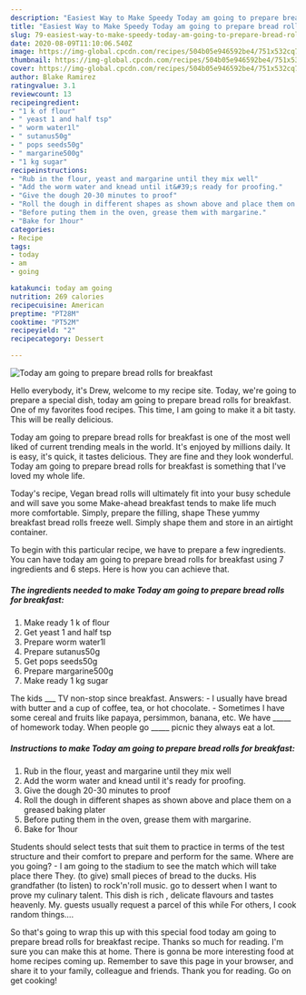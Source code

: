 ```yaml
---
description: "Easiest Way to Make Speedy Today am going to prepare bread rolls for breakfast"
title: "Easiest Way to Make Speedy Today am going to prepare bread rolls for breakfast"
slug: 79-easiest-way-to-make-speedy-today-am-going-to-prepare-bread-rolls-for-breakfast
date: 2020-08-09T11:10:06.540Z
image: https://img-global.cpcdn.com/recipes/504b05e946592be4/751x532cq70/today-am-going-to-prepare-bread-rolls-for-breakfast-recipe-main-photo.jpg
thumbnail: https://img-global.cpcdn.com/recipes/504b05e946592be4/751x532cq70/today-am-going-to-prepare-bread-rolls-for-breakfast-recipe-main-photo.jpg
cover: https://img-global.cpcdn.com/recipes/504b05e946592be4/751x532cq70/today-am-going-to-prepare-bread-rolls-for-breakfast-recipe-main-photo.jpg
author: Blake Ramirez
ratingvalue: 3.1
reviewcount: 13
recipeingredient:
- "1 k of flour"
- " yeast 1 and half tsp"
- " worm water1l"
- " sutanus50g"
- " pops seeds50g"
- " margarine500g"
- "1 kg sugar"
recipeinstructions:
- "Rub in the flour, yeast and margarine until they mix well"
- "Add the worm water and knead until it&#39;s ready for proofing."
- "Give the dough 20-30 minutes to proof"
- "Roll the dough in different shapes as shown above and place them on a greased baking plater"
- "Before puting them in the oven, grease them with margarine."
- "Bake for 1hour"
categories:
- Recipe
tags:
- today
- am
- going

katakunci: today am going 
nutrition: 269 calories
recipecuisine: American
preptime: "PT28M"
cooktime: "PT52M"
recipeyield: "2"
recipecategory: Dessert

---
```



![Today am going to prepare bread rolls for breakfast](https://img-global.cpcdn.com/recipes/504b05e946592be4/751x532cq70/today-am-going-to-prepare-bread-rolls-for-breakfast-recipe-main-photo.jpg)

Hello everybody, it's Drew, welcome to my recipe site. Today, we're going to prepare a special dish, today am going to prepare bread rolls for breakfast. One of my favorites food recipes. This time, I am going to make it a bit tasty. This will be really delicious.

Today am going to prepare bread rolls for breakfast is one of the most well liked of current trending meals in the world. It's enjoyed by millions daily. It is easy, it's quick, it tastes delicious. They are fine and they look wonderful. Today am going to prepare bread rolls for breakfast is something that I've loved my whole life.

Today&#39;s recipe, Vegan bread rolls will ultimately fit into your busy schedule and will save you some Make-ahead breakfast tends to make life much more comfortable. Simply, prepare the filling, shape These yummy breakfast bread rolls freeze well. Simply shape them and store in an airtight container.


To begin with this particular recipe, we have to prepare a few ingredients. You can have today am going to prepare bread rolls for breakfast using 7 ingredients and 6 steps. Here is how you can achieve that.

<!--inarticleads1-->

##### The ingredients needed to make Today am going to prepare bread rolls for breakfast:

1. Make ready 1 k of flour
1. Get  yeast 1 and half tsp
1. Prepare  worm water1l
1. Prepare  sutanus50g
1. Get  pops seeds50g
1. Prepare  margarine500g
1. Make ready 1 kg sugar


The kids ___ TV non-stop since breakfast. Answers: - I usually have bread with butter and a cup of coffee, tea, or hot chocolate. - Sometimes I have some cereal and fruits like papaya, persimmon, banana, etc. We have _____ of homework today. When people go _____ picnic they always eat a lot. 

<!--inarticleads2-->

##### Instructions to make Today am going to prepare bread rolls for breakfast:

1. Rub in the flour, yeast and margarine until they mix well
1. Add the worm water and knead until it&#39;s ready for proofing.
1. Give the dough 20-30 minutes to proof
1. Roll the dough in different shapes as shown above and place them on a greased baking plater
1. Before puting them in the oven, grease them with margarine.
1. Bake for 1hour


Students should select tests that suit them to practice in terms of the test structure and their comfort to prepare and perform for the same. Where are you going? - I am going to the stadium to see the match which will take place there They. (to give) small pieces of bread to the ducks. His grandfather (to listen) to rock&#39;n&#39;roll music. go to dessert when I want to prove my culinary talent. This dish is rich , delicate flavours and tastes heavenly. My. guests usually request a parcel of this while For others, I cook random things…. 

So that's going to wrap this up with this special food today am going to prepare bread rolls for breakfast recipe. Thanks so much for reading. I'm sure you can make this at home. There is gonna be more interesting food at home recipes coming up. Remember to save this page in your browser, and share it to your family, colleague and friends. Thank you for reading. Go on get cooking!
